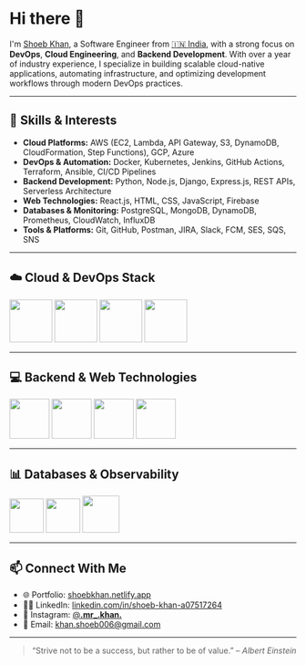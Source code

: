 # Hi there 👋

I'm [Shoeb Khan](https://www.linkedin.com/in/shoeb-khan-a07517264/), a Software Engineer from [🇮🇳 India](https://en.wikipedia.org/wiki/India), with a strong focus on **DevOps**, **Cloud Engineering**, and **Backend Development**. With over a year of industry experience, I specialize in building scalable cloud-native applications, automating infrastructure, and optimizing development workflows through modern DevOps practices.

---

## 🔧 Skills & Interests

- **Cloud Platforms:** AWS (EC2, Lambda, API Gateway, S3, DynamoDB, CloudFormation, Step Functions), GCP, Azure  
- **DevOps & Automation:** Docker, Kubernetes, Jenkins, GitHub Actions, Terraform, Ansible, CI/CD Pipelines  
- **Backend Development:** Python, Node.js, Django, Express.js, REST APIs, Serverless Architecture  
- **Web Technologies:** React.js, HTML, CSS, JavaScript, Firebase  
- **Databases & Monitoring:** PostgreSQL, MongoDB, DynamoDB, Prometheus, CloudWatch, InfluxDB  
- **Tools & Platforms:** Git, GitHub, Postman, JIRA, Slack, FCM, SES, SQS, SNS

---

## ☁️ Cloud & DevOps Stack

<p float="left">
  <a href="https://aws.amazon.com/" target="_blank"><img src="https://raw.githubusercontent.com/itsksaurabh/itsksaurabh/master/assets/aws.gif" height="75" /></a>
  <a href="https://www.docker.com/" target="_blank"><img src="https://raw.githubusercontent.com/itsksaurabh/itsksaurabh/master/assets/docker.gif" height="75" /></a>
  <a href="https://www.jenkins.io/" target="_blank"><img src="https://www.jenkins.io/images/logos/jenkins/jenkins.png" height="75" /></a>
  <a href="https://kubernetes.io/" target="_blank"><img src="https://upload.wikimedia.org/wikipedia/commons/3/39/Kubernetes_logo_without_workmark.svg" height="75" /></a>
</p>

---

## 💻 Backend & Web Technologies

<p float="left">
  <a href="https://www.djangoproject.com/" target="_blank"><img src="https://static.djangoproject.com/img/logos/django-logo-positive.svg" height="70" /></a>
  <a href="https://nodejs.org/" target="_blank"><img src="https://nodejs.org/static/images/logo.svg" height="70" /></a>
  <a href="https://react.dev/" target="_blank"><img src="https://upload.wikimedia.org/wikipedia/commons/a/a7/React-icon.svg" height="70" /></a>
  <a href="https://www.w3.org/wiki/The_web_standards_model_-_HTML_CSS_and_JavaScript" target="_blank"><img src="https://raw.githubusercontent.com/itsksaurabh/itsksaurabh/master/assets/html-css-js.png" height="70" /></a>
</p>

---

## 📊 Databases & Observability

<p float="left">
  <a href="https://www.postgresql.org" target="_blank"><img src="https://www.postgresql.org/media/img/about/press/elephant.png" height="60" /></a>
  <a href="https://www.mongodb.com/" target="_blank"><img src="https://webimages.mongodb.com/_com_assets/cms/mongodb_logo1-76twgcu2dm.png" height="60" /></a>
  <a href="https://prometheus.io/" target="_blank"><img src="https://raw.githubusercontent.com/itsksaurabh/itsksaurabh/master/assets/prometheus.gif" height="65" /></a>
</p>

---

## 📫 Connect With Me

- 🌐 Portfolio: [shoebkhan.netlify.app](https://shoebkhan.netlify.app)
- 👨‍💻 LinkedIn: [linkedin.com/in/shoeb-khan-a07517264](https://www.linkedin.com/in/shoeb-khan-a07517264/)
- 📸 Instagram: [@__.mr_.khan.__](https://instagram.com/__.mr_.khan.__/)
- 📧 Email: [khan.shoeb006@gmail.com](mailto:khan.shoeb006@gmail.com)

---

> “Strive not to be a success, but rather to be of value.” – *Albert Einstein*

